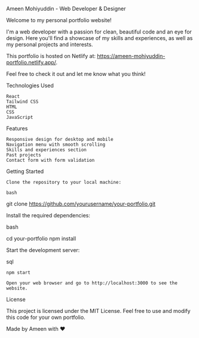 Ameen Mohiyuddin - Web Developer & Designer

Welcome to my personal portfolio website!

I'm a web developer with a passion for clean, beautiful code and an eye for design. Here you'll find a showcase of my skills and experiences, as well as my personal projects and interests.

This portfolio is hosted on Netlify at: 
https://ameen-mohiyuddin-portfolio.netlify.app/. 

Feel free to check it out and let me know what you think!

Technologies Used

    React
    Tailwind CSS
    HTML
    CSS
    JavaScript

Features

    Responsive design for desktop and mobile
    Navigation menu with smooth scrolling
    Skills and experiences section
    Past projects
    Contact form with form validation

Getting Started

    Clone the repository to your local machine:

    bash

git clone https://github.com/yourusername/your-portfolio.git

Install the required dependencies:

bash

cd your-portfolio
npm install

Start the development server:

sql

    npm start

    Open your web browser and go to http://localhost:3000 to see the website.

License

This project is licensed under the MIT License. Feel free to use and modify this code for your own portfolio.

Made by Ameen with ❤ 
